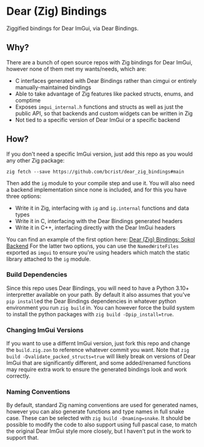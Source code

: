 # Dear (Zig) Bindings

Ziggified bindings for Dear ImGui, via Dear Bindings.

## Why?

There are a bunch of open source repos with Zig bindings for Dear ImGui, however none of them met my wants/needs, which are:

* C interfaces generated with Dear Bindings rather than cimgui or entirely manually-maintained bindings
* Able to take advantage of Zig features like packed structs, enums, and comptime
* Exposes `imgui_internal.h` functions and structs as well as just the public API, so that backends and custom widgets can be written in Zig
* Not tied to a specific version of Dear ImGui or a specific backend

## How?

If you don't need a specific ImGui version, just add this repo as you would any other Zig package:

```
zig fetch --save https://github.com/bcrist/dear_zig_bindings#main
```

Then add the `ig` module to your compile step and use it.  You will also need a backend implementation since none is included, and for this you have three options:
* Write it in Zig, interfacing with `ig` and `ig.internal` functions and data types
* Write it in C, interfacing with the Dear Bindings generated headers
* Write it in C++, interfacing directly with the Dear ImGui headers

You can find an example of the first option here: [Dear (Zig) Bindings: Sokol Backend](https://github.com/bcrist/dear_zig_bindings_sokol)
For the latter two options, you can use the `NamedWriteFiles` exported as `imgui` to ensure you're using headers which match the static library attached to the `ig` module.

### Build Dependencies

Since this repo uses Dear Bindings, you will need to have a Python 3.10+ interpretter available on your path.  By default it also assumes that you've `pip install`ed the Dear Bindings dependencies in whatever python environment you run `zig build` in.  You can however force the build system to install the python packages with `zig build -Dpip_install=true`.

### Changing ImGui Versions

If you want to use a differnt ImGui version, just fork this repo and change the `build.zig.zon` to reference whatever commit you want.  Note that `zig build -Dvalidate_packed_structs=true` will likely break on versions of Dear ImGui that are significantly different, and some added/renamed functions may require extra work to ensure the generated bindings look and work correctly.

### Naming Conventions

By default, standard Zig naming conventions are used for generated names, however you can also generate functions and type names in full snake case.  These can be selected with `zig build -Dnaming=snake`.  It should be possible to modify the code to also support using full pascal case, to match the original Dear ImGui style more closely, but I haven't put in the work to support that.

